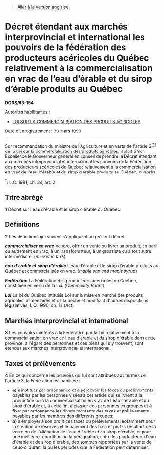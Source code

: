 > [Aller à la version anglaise](/en/Regulations/Statutory%20Orders%20and%20Regulations/93/154.md)

# Décret étendant aux marchés interprovincial et international les pouvoirs de la fédération des producteurs acéricoles du Québec relativement à la commercialisation en vrac de l’eau d’érable et du sirop d’érable produits au Québec

**DORS/93-154**

Autorités habilitantes : 
- [LOI SUR LA COMMERCIALISATION DES PRODUITS AGRICOLES](/fr/Lois/Lois%20révisées%20du%20Canada/A/A-6.md)

Date d'enregistrement : 30 mars 1993

----------

Sur recommandation du ministre de l'Agriculture et en vertu de l'article 2<sup><a href='#footnote1_f'>[*]</a></sup> de la [Loi sur la commercialisation des produits agricoles](/fr/Lois/Lois%20révisées%20du%20Canada/A/A-6.md), il plaît à Son Excellence le Gouverneur général en conseil de prendre le Décret étendant aux marchés interprovincial et international les pouvoirs de la Fédération des producteurs acéricoles du Québec relativement à la commercialisation en vrac de l'eau d'érable et du sirop d'érable produits au Québec, ci-après.

<a name='footnote1_f'><sup>*</sup></a>: L.C. 1991, ch. 34, art. 2<br />




## Titre abrégé


**1** Décret sur l'eau d'érable et le sirop d'érable du Québec.




## Définitions


**2** Les définitions qui suivent s'appliquent au présent décret.

***commercialiser en vrac*** Vendre, offrir en vente ou livrer un produit, en baril ou autrement en vrac, à un transformateur, à un grossiste ou à tout autre intermédiaire. (*market in bulk*)

***eau d'érable et sirop d'érable*** L'eau d'érable et le sirop d'érable produits au Québec et commercialisés en vrac. (*maple sap and maple syrup*)

***Fédération*** La Fédération des producteurs acéricoles du Québec, constituée en vertu de la Loi. (*Commodity Board*)

***Loi*** La loi du Québec intitulée Loi sur la mise en marché des produits agricoles, alimentaires et de la pêche et modifiant d'autres dispositions législatives, L.Q. 1990, ch. 13 (*Act*)




## Marchés interprovincial et international


**3** Les pouvoirs conférés à la Fédération par la Loi relativement à la commercialisation en vrac de l'eau d'érable et du sirop d'érable dans cette province, à l'égard des personnes et des biens qui s'y trouvent, sont étendus aux marchés interprovincial et international.




## Taxes et prélèvements


**4** En ce qui concerne les pouvoirs qui lui sont attribués aux termes de l'article 3, la Fédération est habilitée :
- **a)** à instituer par ordonnance et à percevoir les taxes ou prélèvements payables par les personnes visées à cet article qui se livrent à la production ou à la commercialisation en vrac de l'eau d'érable et du sirop d'érable et, à cette fin, à classer ces personnes en groupes et à fixer par ordonnance les divers montants des taxes et prélèvements payables par les membres des différents groupes;
- **b)** à employer à son profit ces taxes ou prélèvements, notamment pour la création de réserves et le paiement des frais et pertes résultant de la vente ou de l'aliénation de l'eau d'érable et du sirop d'érable, et pour une meilleure répartition ou la péréquation, entre les producteurs d'eau d'érable et de sirop d'érable, des sommes rapportées par la vente de ceux-ci durant la ou les périodes que la Fédération peut déterminer.


